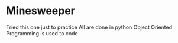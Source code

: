 # Minesweeper
Tried this one just to practice
All are done in python
Object Oriented Programming is used to code

